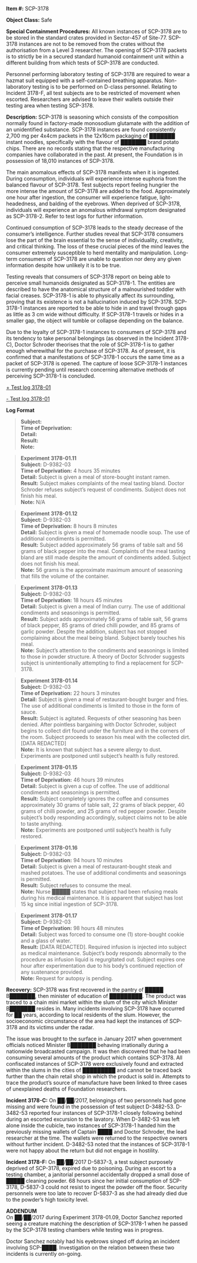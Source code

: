   
**Item #:** SCP-3178

**Object Class:** Safe

**Special Containment Procedures:** All known instances of SCP-3178 are to be stored in the standard crates provided in Sector-457 of Site-77. SCP-3178 instances are not to be removed from the crates without the authorisation from a Level 3 researcher. The opening of SCP-3178 packets is to strictly be in a secured standard humanoid containment unit within a different building from which tests of SCP-3178 are conducted.

Personnel performing laboratory testing of SCP-3178 are required to wear a hazmat suit equipped with a self-contained breathing apparatus. Non-laboratory testing is to be performed on D-class personnel. Relating to Incident 3178-F, all test subjects are to be restricted of movement when escorted. Researchers are advised to leave their wallets outside their testing area when testing SCP-3178.

**Description:** SCP-3178 is seasoning which consists of the composition normally found in factory-made monosodium glutamate with the addition of an unidentified substance. SCP-3178 instances are found consistently 2,700 mg per 4x4cm packets in the 12x16cm packaging of ███████ instant noodles, specifically with the flavour of ███████ brand potato chips. There are no records stating that the respective manufacturing companies have collaborated in the past. At present, the Foundation is in possession of 18,010 instances of SCP-3178.

The main anomalous effects of SCP-3178 manifests when it is ingested. During consumption, individuals will experience intense euphoria from the balanced flavour of SCP-3178. Test subjects report feeling hungrier the more intense the amount of SCP-3178 are added to the food. Approximately one hour after ingestion, the consumer will experience fatigue, light-headedness, and balding of the eyebrows. When deprived of SCP-3178, individuals will experience an anomalous withdrawal symptom designated as SCP-3178-2. Refer to test logs for further information.

Continued consumption of SCP-3178 leads to the steady decrease of the consumer’s intelligence. Further studies reveal that SCP-3178 consumers lose the part of the brain essential to the sense of individuality, creativity, and critical thinking. The loss of these crucial pieces of the mind leaves the consumer extremely susceptible to herd mentality and manipulation. Long-term consumers of SCP-3178 are unable to question nor deny any given information despite how unlikely it is to be true.

Testing reveals that consumers of SCP-3178 report on being able to perceive small humanoids designated as SCP-3178-1. The entities are described to have the anatomical structure of a malnourished toddler with facial creases. SCP-3178-1 is able to physically affect its surrounding, proving that its existence is not a hallucination induced by SCP-3178. SCP-3178-1 instances are reported to be able to hide in and travel through gaps as little as 3 cm wide without difficulty. If SCP-3178-1 travels or hides in a smaller gap, the object will tumble or collapse depending on the balance.

Due to the loyalty of SCP-3178-1 instances to consumers of SCP-3178 and its tendency to take personal belongings (as observed in the Incident 3178-C), Doctor Schroder theorises that the role of SCP-3178-1 is to gather enough wherewithal for the purchase of SCP-3178. As of present, it is confirmed that a manifestations of SCP-3178-1 occurs the same time as a packet of SCP-3178 is opened. The capture of loose SCP-3178-1 instances is currently pending until research concerning alternative methods of perceiving SCP-3178-1 is concluded.

[+ Test log 3178-01](javascript:;)

[\- Test log 3178-01](javascript:;)

**Log Format**

> **Subject:**  
> **Time of Deprivation:**  
> **Detail:**  
> **Result:**  
> **Note:**

> **Experiment 3178-01.11**  
> **Subject:** D-9382-03  
> **Time of Deprivation:** 4 hours 35 minutes  
> **Detail:** Subject is given a meal of store-bought instant ramen.  
> **Result:** Subject makes complaints of the meal tasting bland. Doctor Schroder refuses subject’s request of condiments. Subject does not finish his meal.  
> **Note:** N/A

> **Experiment 3178-01.12**  
> **Subject:** D-9382-03  
> **Time of Deprivation:** 8 hours 8 minutes  
> **Detail:** Subject is given a meal of homemade noodle soup. The use of additional condiments is permitted.  
> **Result:** Subject added approximately 56 grams of table salt and 56 grams of black pepper into the meal. Complaints of the meal tasting bland are still made despite the amount of condiments added. Subject does not finish his meal.  
> **Note:** 56 grams is the approximate maximum amount of seasoning that fills the volume of the container.

> **Experiment 3178-01.13**  
> **Subject:** D-9382-03  
> **Time of Deprivation:** 18 hours 45 minutes  
> **Detail:** Subject is given a meal of Indian curry. The use of additional condiments and seasonings is permitted.  
> **Result:** Subject adds approximately 56 grams of table salt, 56 grams of black pepper, 85 grams of dried chilli powder, and 85 grams of garlic powder. Despite the addition, subject has not stopped complaining about the meal being bland. Subject barely touches his meal.  
> **Note:** Subject’s attention to the condiments and seasonings is limited to those in powder structure. A theory of Doctor Schroder suggests subject is unintentionally attempting to find a replacement for SCP-3178.

> **Experiment 3178-01.14**  
> **Subject:** D-9382-03  
> **Time of Deprivation:** 22 hours 3 minutes  
> **Detail:** Subject is given a meal of restaurant-bought burger and fries. The use of additional condiments is limited to those in the form of sauce.  
> **Result:** Subject is agitated. Requests of other seasoning has been denied. After pointless bargaining with Doctor Schroder, subject begins to collect dirt found under the furniture and in the corners of the room. Subject proceeds to season his meal with the collected dirt. \[DATA REDACTED\]  
> **Note:** It is known that subject has a severe allergy to dust. Experiments are postponed until subject’s health is fully restored.

> **Experiment 3178-01.15**  
> **Subject:** D-9382-03  
> **Time of Deprivation:** 46 hours 39 minutes  
> **Detail:** Subject is given a cup of coffee. The use of additional condiments and seasonings is permitted.  
> **Result:** Subject completely ignores the coffee and consumes approximately 30 grams of table salt, 22 grams of black pepper, 40 grams of chilli powder, and 25 grams of red pepper powder. Despite subject’s body responding accordingly, subject claims not to be able to taste anything.  
> **Note:** Experiments are postponed until subject’s health is fully restored.

> **Experiment 3178-01.16**  
> **Subject:** D-9382-03  
> **Time of Deprivation:** 94 hours 10 minutes  
> **Detail:** Subject is given a meal of restaurant-bought steak and mashed potatoes. The use of additional condiments and seasonings is permitted.  
> **Result:** Subject refuses to consume the meal.  
> **Note:** Nurse █████ states that subject had been refusing meals during his medical maintenance. It is apparent that subject has lost 15 kg since initial ingestion of SCP-3178.

> **Experiment 3178-01.17**  
> **Subject:** D-9382-03  
> **Time of Deprivation:** 98 hours 48 minutes  
> **Detail:** Subject was forced to consume one (1) store-bought cookie and a glass of water.  
> **Result:** \[DATA REDACTED\]. Required infusion is injected into subject as medical maintenance. Subject’s body responds abnormally to the procedure as infusion liquid is regurgitated out. Subject expires one hour after experimentation due to his body’s continued rejection of any sustenance provided.  
> **Note:** Request for autopsy is pending.

**Recovery:** SCP-3178 was first recovered in the pantry of █████ B███████, then minister of education of █████████. The product was traced to a chain mini market within the slum of the city which Minister B███████ resides in. Many incidents involving SCP-3178 have occurred for ██ years, according to local residents of the slum. However, the socioeconomic circumstance of the area had kept the instances of SCP-3178 and its victims under the radar.

The issue was brought to the surface in January 2017 when government officials noticed Minister B███████ behaving irrationally during a nationwide broadcasted campaign. It was then discovered that he had been consuming several amounts of the product which contains SCP-3178. All confiscated instances of SCP-3178 were exclusively found and extracted within the slums in the cities of █████████ and cannot be traced back further than the chain retail shop in which the product is sold in. Attempts to trace the product’s source of manufacture have been linked to three cases of unexplained deaths of Foundation researchers.

**Incident 3178-C:** On ██/██/2017, belongings of two personnels had gone missing and were found in the possession of test subject D-3482-53. D-3482-53 reported four instances of SCP-3178-1 closely following behind during an escorted excursion to the lavatory. When D-3482-53 was left alone inside the cubicle, two instances of SCP-3178-1 handed him the previously missing wallets of Captain ████ and Doctor Schroder, the lead researcher at the time. The wallets were returned to the respective owners without further incident. D-3482-53 noted that the instances of SCP-3178-1 were not happy about the return but did not engage in hostility.

**Incident 3178-F:** On ██/██/2017 D-5837-3, a test subject purposely deprived of SCP-3178, expired due to poisoning. During an escort to a testing chamber, a janitorial personnel accidentally dropped a small dose of █████ cleaning powder. 68 hours since her initial consumption of SCP-3178, D-5837-3 could not resist to ingest the powder off the floor. Security personnels were too late to recover D-5837-3 as she had already died due to the powder’s high toxicity level.

**ADDENDUM**  
On ██/██/2017 during Experiment 3178-01.09, Doctor Sanchez reported seeing a creature matching the description of SCP-3178-1 when he passed by the SCP-3178 testing chambers while testing was in progress.

Doctor Sanchez notably had his eyebrows singed off during an incident involving SCP-████. Investigation on the relation between these two incidents is currently on-going.